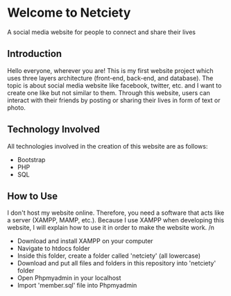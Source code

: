 # Welcome to Netciety
A social media website for people to connect and share their lives

## Introduction
Hello everyone, wherever you are! This is my first website project which uses three layers architecture (front-end, back-end, and database). The topic is about social media website like facebook, twitter, etc. and I want to create one like but not similar to them. Through this website, users can interact with their friends by posting or sharing their lives in form of text or photo. 

## Technology Involved
All technologies involved in the creation of this website are as follows:
- Bootstrap
- PHP
- SQL

## How to Use
I don't host my website online. Therefore, you need a software that acts like a server (XAMPP, MAMP, etc.). Because I use XAMPP when developing this website, I will explain how to use it in order to make the website work. /n
- Download and install XAMPP on your computer
- Navigate to htdocs folder
- Inside this folder, create a folder called 'netciety' (all lowercase)
- Download and put all files and folders in this repository into 'netciety' folder
- Open Phpmyadmin in your localhost
- Import 'member.sql' file into Phpmyadmin
